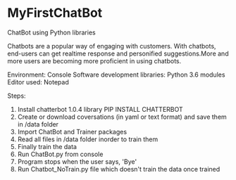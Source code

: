 # MyFirstChatBot
ChatBot using Python libraries

Chatbots are a popular way of engaging with customers. With chatbots, end-users can get realtime response and personified suggestions.More and more 
users are becoming more proficient in using chatbots.

Environment: Console
Software development libraries: Python 3.6 modules
Editor used: Notepad



Steps:
1. Install chatterbot 1.0.4 library
   PIP INSTALL CHATTERBOT
2. Create or download coversations (in yaml or text format) and save them in /data folder
3. Import ChatBot and Trainer packages
4. Read all files in /data folder inorder to train them
5. Finally train the data
6. Run ChatBot.py from console
7. Program stops when the user says, 'Bye'
8. Run Chatbot_NoTrain.py file which doesn't train the data once trained

